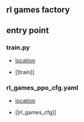 ## rl games factory 

<!-- [location](../../isaaclab/source/isaaclab_tasks/isaaclab_tasks/direct/factory/) -->

## entry point


### train.py

- [location](../../isaaclab/scripts/reinforcement_learning/rl_games/train.py)

- [[train]]

### rl_games_ppo_cfg.yaml
- [location](../../isaaclab/source/isaaclab_tasks/isaaclab_tasks/direct/factory/agents/rl_games_ppo_cfg.yaml)

- [[rl_games_cfg]]

